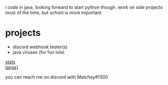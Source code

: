 i code in java, looking forward to start python though.
work on side projects most of the time, but school is more important

# projects
- discord webhook tester(s)
- java viruses (for fun lole)


[stats](https://github-readme-stats.vercel.app/api?username=MatcheyGradient&show_icons=true)  
[langs](https://github-readme-stats.vercel.app/api/top-langs/?username=MatcheyGradient)]


you can reach me on discord with Matchey#1300
